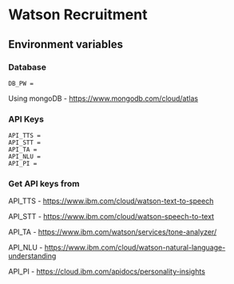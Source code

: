 # Watson Recruitment


## Environment variables

### Database 
    DB_PW = 

Using mongoDB - https://www.mongodb.com/cloud/atlas

### API Keys
    API_TTS = 
    API_STT = 
    API_TA = 
    API_NLU = 
    API_PI = 
   
### Get API keys from

API_TTS - https://www.ibm.com/cloud/watson-text-to-speech

API_STT - https://www.ibm.com/cloud/watson-speech-to-text

API_TA - https://www.ibm.com/watson/services/tone-analyzer/

API_NLU - https://www.ibm.com/cloud/watson-natural-language-understanding

API_PI - https://cloud.ibm.com/apidocs/personality-insights
